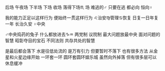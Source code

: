 后场 午夜场 下半场 下场 收场 落得下场♏︎
场 难逃的♂
只要在逃 都必向 恒向♀

我的能力正足以这样行为
便始终一贯这样行为
♌︎治安♍︎管理♋︎恢复 日复一日年复一年 长治久安
♀中央

♂中央捣药的兔子 什么都放进去♑︎♒︎
两党制 议院制 最大问题放最中央
面对问题的智慧 昭彰夺目的宝石
不同法则 共存共处的智慧

是最后都会落下 水是往低处流的 是万有引力
但要暂时不落下 也有很多方法
从金星和火星边缘开始 一环套一环 圆环套圆环娱乐城
虽然向外掉落 但有很多层可以休息缓冲
